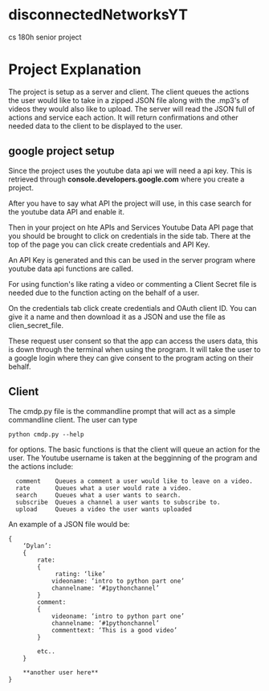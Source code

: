 # disconnectedNetworksYT
cs 180h senior project

# Project Explanation

The project is setup as a server and client. The client queues the actions the user would
like to take in a zipped JSON file along with the .mp3's of videos they would also like to upload.
The server will read the JSON full of actions and service each action. It will return confirmations 
and other needed data to the client to be displayed to the user.

## google project setup
Since the project uses the youtube data api we will need a api key. This is retrieved through
**console.developers.google.com** where you create a project. 

After you have to say what API the project will use, in this case search for the youtube data API and
enable it.

Then in your project on hte APIs and Services Youtube Data API page that you should be brought to click on
credentials in the side tab. There at the top of the page you can click create credentials and API Key.

An API Key is generated and this can be used in the server program where youtube data api functions are called.

For using function's like rating a video or commenting a Client Secret file is needed due to the function acting 
on the behalf of a user. 

On the credentials tab click create credentials and OAuth client ID. You can give it a name and then download it as
a JSON and use the file as clien_secret_file. 

These request user consent so that the app can access the users data, this is down through the terminal when using the 
program. It will take the user to a google login where they can give consent to the program acting on their behalf. 

## Client
The cmdp.py file is the commandline prompt that will act as a simple commandline client. The 
user can type
```
python cmdp.py --help
```
for options. The basic functions is that the client will queue an action for the user. The
Youtube username is taken at the begginning of the program and the actions include:
```
  comment    Queues a comment a user would like to leave on a video.
  rate       Queues what a user would rate a video.              
  search     Queues what a user wants to search.
  subscribe  Queues a channel a user wants to subscribe to.
  upload     Queues a video the user wants uploaded
```

An example of a JSON file would be:
```
{
	‘Dylan’:
	{
		rate:
		{
			 rating: ‘like’
			videoname: ‘intro to python part one’
			channelname: ‘#1pythonchannel’
		}
		comment: 
		{
			videoname: ‘intro to python part one’
			channelname: ‘#1pythonchannel’
			commenttext: ‘This is a good video’
		}

		etc..
	}
	
	**another user here**
}

```




